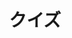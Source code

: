 ---
title: 'クイズ'
textup: '「高校生クイズ選手権 in TOHO」近年若者から老人まで幅広い層で人気のあるクイズの中でも、特に目玉と言える競技クイズを実演する。高校生たちの智と智を掛けた頂上決戦が今ここに開かれる。彼らの壮観な戦いを直視するにはあまりの輝かしさにサングラスが必要かもしれない...'
categoly: '5'
---